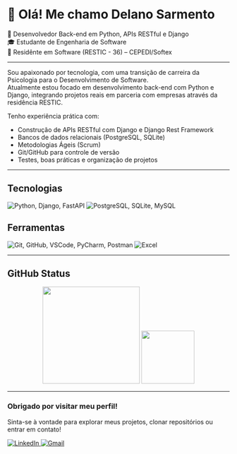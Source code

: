<!-- PERFIL GITHUB EM HTML -->

<h1>👋 Olá! Me chamo Delano Sarmento</h1>

<p>
  🎯 Desenvolvedor Back-end em Python, APIs RESTful e Django<br>
  🎓 Estudante de Engenharia de Software<br>
  🚀 Residênte em Software (RESTIC - 36) – CEPEDI/Softex
</p>

<hr>

<p>
  Sou apaixonado por tecnologia, com uma transição de carreira da Psicologia para o Desenvolvimento de Software.<br>
  Atualmente estou focado em desenvolvimento back-end com Python e Django, integrando projetos reais em parceria com empresas através da residência RESTIC.
</p>

<p>Tenho experiência prática com:</p>
<ul>
  <li>Construção de APIs RESTful com Django e Django Rest Framework</li>
  <li>Bancos de dados relacionais (PostgreSQL, SQLite)</li>
  <li>Metodologias Ágeis (Scrum)</li>
  <li>Git/GitHub para controle de versão</li>
  <li>Testes, boas práticas e organização de projetos</li>
</ul>

<hr>

<h2>Tecnologias</h2>
<p>
  <img src="https://skillicons.dev/icons?i=python,django,fastapi&theme=dark" alt="Python, Django, FastAPI" />
  <img src="https://skillicons.dev/icons?i=postgresql,sqlite,mysql&theme=dark" alt="PostgreSQL, SQLite, MySQL" />
</p>

<h2>Ferramentas</h2>
<p>
  <img src="https://skillicons.dev/icons?i=git,github,vscode,pycharm,postman&theme=dark" alt="Git, GitHub, VSCode, PyCharm, Postman" />
  <img src="https://skillicons.dev/icons?i=excel&theme=dark" alt="Excel" />
</p>

<hr>

<h2>GitHub Status</h2>
<div align="center">

  <!-- Estatísticas de Contribuições -->
  <img height="220em" src="https://github-readme-stats.vercel.app/api?username=SarmentoDelano&show_icons=true&hide_border=true&bg_color=0d1117&title_color=FFD43B&icon_color=FFD43B&text_color=FFFFFF" />

  <!-- Linguagens mais usadas -->
  <img height="120em" src="https://github-readme-stats.vercel.app/api/top-langs/?username=SarmentoDelano&layout=compact&hide_border=true&bg_color=0d1117&title_color=FFD43B&text_color=FFFFFF&icon_color=FFD43B" />

</div>

<hr>

<h3>Obrigado por visitar meu perfil!</h3>
<p>Sinta-se à vontade para explorar meus projetos, clonar repositórios ou entrar em contato!</p>

<p>
  <a href="https://www.linkedin.com/in/delanosarmento/" target="_blank">
    <img src="https://skillicons.dev/icons?i=linkedin&theme=dark" alt="LinkedIn" />
  </a>
  <a href="mailto:delanosarmento1@gmail.com" target="_blank">
    <img src="https://skillicons.dev/icons?i=gmail&theme=dark" alt="Gmail" />
  </a>
</p>
